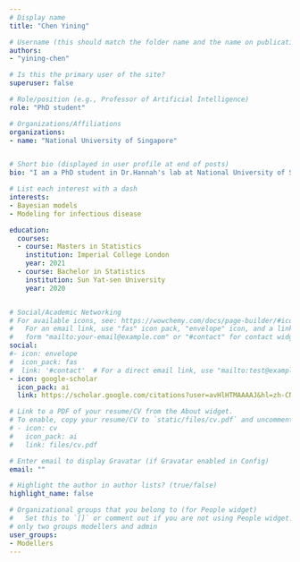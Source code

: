 ```yaml
---
# Display name
title: "Chen Yining"

# Username (this should match the folder name and the name on publications)
authors:
- "yining-chen"

# Is this the primary user of the site?
superuser: false

# Role/position (e.g., Professor of Artificial Intelligence)
role: "PhD student"

# Organizations/Affiliations
organizations:
- name: "National University of Singapore"


# Short bio (displayed in user profile at end of posts)
bio: "I am a PhD student in Dr.Hannah's lab at National University of Singapore. "

# List each interest with a dash
interests: 
- Bayesian models
- Modeling for infectious disease

education:
  courses:
  - course: Masters in Statistics
    institution: Imperial College London
    year: 2021
  - course: Bachelor in Statistics
    institution: Sun Yat-sen University 
    year: 2020


# Social/Academic Networking
# For available icons, see: https://wowchemy.com/docs/page-builder/#icons
#   For an email link, use "fas" icon pack, "envelope" icon, and a link in the
#   form "mailto:your-email@example.com" or "#contact" for contact widget.
social:
#- icon: envelope
#  icon_pack: fas
#  link: '#contact'  # For a direct email link, use "mailto:test@example.org".
- icon: google-scholar
  icon_pack: ai
  link: https://scholar.google.com/citations?user=avHlHTMAAAAJ&hl=zh-CN

# Link to a PDF of your resume/CV from the About widget.
# To enable, copy your resume/CV to `static/files/cv.pdf` and uncomment the lines below.
# - icon: cv
#   icon_pack: ai
#   link: files/cv.pdf

# Enter email to display Gravatar (if Gravatar enabled in Config)
email: ""

# Highlight the author in author lists? (true/false)
highlight_name: false

# Organizational groups that you belong to (for People widget)
#   Set this to `[]` or comment out if you are not using People widget.
# only two groups modellers and admin
user_groups:
- Modellers
---
```


